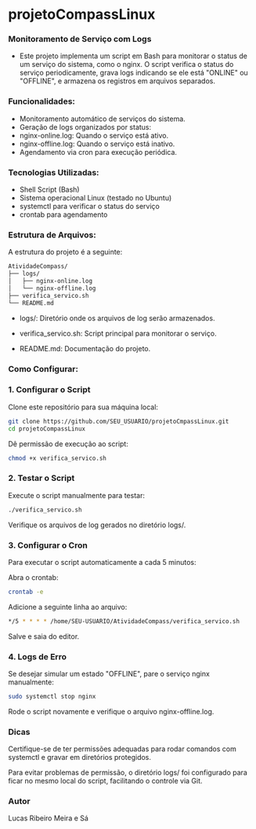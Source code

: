 # projetoCompassLinux


### Monitoramento de Serviço com Logs

- Este projeto implementa um script em Bash para monitorar o status de um serviço do sistema, como o nginx. O script verifica o status do serviço periodicamente, grava logs indicando se ele está "ONLINE" ou "OFFLINE", e armazena os registros em arquivos separados.

### Funcionalidades:

- Monitoramento automático de serviços do sistema.
- Geração de logs organizados por status:
- nginx-online.log: Quando o serviço está ativo.
- nginx-offline.log: Quando o serviço está inativo.
- Agendamento via cron para execução periódica.

### Tecnologias Utilizadas:

- Shell Script (Bash)
- Sistema operacional Linux (testado no Ubuntu)
- systemctl para verificar o status do serviço
- crontab para agendamento

### Estrutura de Arquivos:

A estrutura do projeto é a seguinte:
```bash
AtividadeCompass/
├── logs/
│   ├── nginx-online.log
│   └── nginx-offline.log
├── verifica_servico.sh
└── README.md
```

- logs/: Diretório onde os arquivos de log serão armazenados.

- verifica_servico.sh: Script principal para monitorar o serviço.

- README.md: Documentação do projeto.

### Como Configurar:

### 1. Configurar o Script

Clone este repositório para sua máquina local:
```bash
git clone https://github.com/SEU_USUARIO/projetoCmpassLinux.git
cd projetoCompassLinux
```

Dê permissão de execução ao script:

```bash
chmod +x verifica_servico.sh
```

### 2. Testar o Script

Execute o script manualmente para testar:

```bash
./verifica_servico.sh
```
Verifique os arquivos de log gerados no diretório logs/.

### 3. Configurar o Cron

Para executar o script automaticamente a cada 5 minutos:

Abra o crontab:

```bash
crontab -e
```
Adicione a seguinte linha ao arquivo:

```bash
*/5 * * * * /home/SEU-USUARIO/AtividadeCompass/verifica_servico.sh
```

Salve e saia do editor.

### 4. Logs de Erro

Se desejar simular um estado "OFFLINE", pare o serviço nginx manualmente:

```bash
sudo systemctl stop nginx
```

Rode o script novamente e verifique o arquivo nginx-offline.log.

### Dicas

Certifique-se de ter permissões adequadas para rodar comandos com systemctl e gravar em diretórios protegidos.

Para evitar problemas de permissão, o diretório logs/ foi configurado para ficar no mesmo local do script, facilitando o controle via Git.

### Autor

Lucas Ribeiro Meira e Sá
